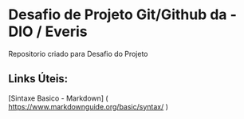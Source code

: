 #  Desafio de Projeto Git/Github da - DIO / Everis
Repositorio criado para Desafio do Projeto

## Links Úteis:
[Sintaxe Basico - Markdown] ( https://www.markdownguide.org/basic/syntax/ )
